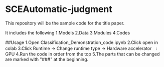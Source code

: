 # SCEAutomatic-judgment
This repository will be the sample code for the title paper.

It includes the following
1.Models
2.Data
3.Modules
4.Codes

##Usage
1.Open Classification_Demonstration_code.ipynb
2.Click open in colab
3.Click Runtime → Change runtime type → Hardware accelerator　: GPU
4.Run the code in order from the top
5.The parts that can be changed are marked with "###" at the beginning.
